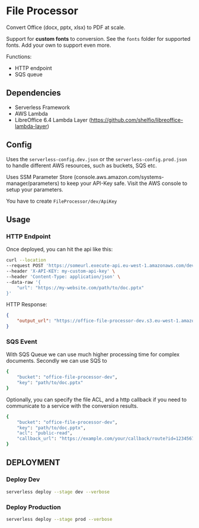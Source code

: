 # File Processor

Convert Office (docx, pptx, xlsx) to PDF at scale. 

Support for **custom fonts** to conversion. See the `fonts` folder for supported fonts. Add your own to support even more.

Functions:

* HTTP endpoint
* SQS queue

## Dependencies

* Serverless Framework
* AWS Lambda
* LibreOffice 6.4 Lambda Layer (https://github.com/shelfio/libreoffice-lambda-layer)


## Config

Uses the `serverless-config.dev.json` or the `serverless-config.prod.json` to handle different AWS resources, such as buckets, SQS etc.

Uses SSM Parameter Store (console.aws.amazon.com/systems-manager/parameters) to keep your API-Key safe. Visit the AWS console to setup your parameters.

You have to create `FileProcessor/dev/ApiKey`

## Usage

### HTTP Endpoint

Once deployed, you can hit the api like this:

```bash
curl --location 
--request POST 'https://someurl.execute-api.eu-west-1.amazonaws.com/dev/api/v1/file/convert' \
--header 'X-API-KEY: my-custom-api-key' \
--header 'Content-Type: application/json' \
--data-raw '{
    "url": "https://my-website.com/path/to/doc.pptx"
}'
```

HTTP Response:

```json
{
    "output_url": "https://office-file-processor-dev.s3.eu-west-1.amazonaws.com/conversions/1608127441661/doc.pdf"
}
```

### SQS Event

With SQS Queue we can use much higher processing time for complex documents. 
Secondly we can use SQS to 
```bash
{
    "bucket": "office-file-processor-dev",
    "key": "path/to/doc.pptx"
}
```

Optionally, you can specify the file ACL, and a http callback if you need to communicate to a service with the conversion results. 

```bash
{
    "bucket": "office-file-processor-dev",
    "key": "path/to/doc.pptx",
    "acl": "public-read",
    "callback_url": "https://example.com/your/callback/route?id=123456789"
}
```


## DEPLOYMENT

### Deploy Dev

```bash
serverless deploy --stage dev --verbose
```

### Deploy Production

```bash
serverless deploy --stage prod --verbose
```

